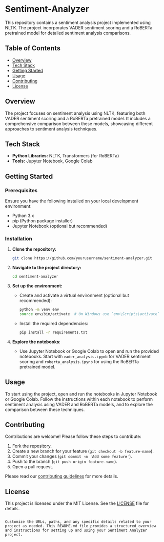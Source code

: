 # Sentiment-Analyzer

This repository contains a sentiment analysis project implemented using NLTK. The project incorporates VADER sentiment scoring and a RoBERTa pretrained model for detailed sentiment analysis comparisons.

## Table of Contents

- [Overview](#overview)
- [Tech Stack](#tech-stack)
- [Getting Started](#getting-started)
- [Usage](#usage)
- [Contributing](#contributing)
- [License](#license)

## Overview

The project focuses on sentiment analysis using NLTK, featuring both VADER sentiment scoring and a RoBERTa pretrained model. It includes a comprehensive comparison between these models, showcasing different approaches to sentiment analysis techniques.

## Tech Stack

- **Python Libraries:** NLTK, Transformers (for RoBERTa)
- **Tools:** Jupyter Notebook, Google Colab

## Getting Started

### Prerequisites

Ensure you have the following installed on your local development environment:

- Python 3.x
- pip (Python package installer)
- Jupyter Notebook (optional but recommended)

### Installation

1. **Clone the repository:**
   ```sh
   git clone https://github.com/yourusername/sentiment-analyzer.git
   ```
   
2. **Navigate to the project directory:**
   ```sh
   cd sentiment-analyzer
   ```

3. **Set up the environment:**
   - Create and activate a virtual environment (optional but recommended):
     ```sh
     python -m venv env
     source env/bin/activate  # On Windows use `env\Scripts\activate`
     ```

   - Install the required dependencies:
     ```sh
     pip install -r requirements.txt
     ```

4. **Explore the notebooks:**
   - Use Jupyter Notebook or Google Colab to open and run the provided notebooks. Start with `vader_analysis.ipynb` for VADER sentiment scoring and `roberta_analysis.ipynb` for using the RoBERTa pretrained model.

## Usage

To start using the project, open and run the notebooks in Jupyter Notebook or Google Colab. Follow the instructions within each notebook to perform sentiment analysis using VADER and RoBERTa models, and to explore the comparison between these techniques.

## Contributing

Contributions are welcome! Please follow these steps to contribute:

1. Fork the repository.
2. Create a new branch for your feature (`git checkout -b feature-name`).
3. Commit your changes (`git commit -m 'Add some feature'`).
4. Push to the branch (`git push origin feature-name`).
5. Open a pull request.

Please read our [contributing guidelines](CONTRIBUTING.md) for more details.

## License

This project is licensed under the MIT License. See the [LICENSE](LICENSE) file for details.
```

Customize the URLs, paths, and any specific details related to your project as needed. This README.md file provides a structured overview and instructions for setting up and using your Sentiment Analyzer project.
